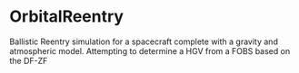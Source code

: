 # OrbitalReentry
Ballistic Reentry simulation for a spacecraft complete with a gravity and atmospheric model. Attempting to determine a HGV from a FOBS based on the DF-ZF 
